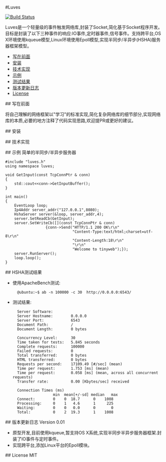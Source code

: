 #Luves


[![Build Status](https://travis-ci.org/Leviathan1995/Luves.svg?branch=master)](https://travis-ci.org/Leviathan1995/Luves)

Luves是一个轻量级的事件触发网络库,封装了Socket,简化基于Socket程序开发。目标是封装了以下三种事件的响应:IO事件,定时器事件,信号事件。支持跨平台,OS X环境使用kqueue模型,Linux环境使用Epoll模型,实现半同步/半异步(HSHA)服务器框架模型。

- [写在前面][0]
- [安装][1]
- [技术实现][2]
- [示例][3]
- [测试结果][4]
- [版本更新日志][5]
- [License][6]
 


##<a id="title00"/> 写在前面

将自己理解的网络框架以"学习"的标准实现,简化复杂网络库的细节部分,实现网络库的本质,必要的地方注释了代码实现思路,欢迎提PR或更好的建议。



##<a id="title01"/> 安装




##<a id="title02"> 技术实现


##<a id="title03"> 示例
简单的半同步/半异步服务器

	#include "luves.h"
	using namespace luves;
	
	void GetInput(const TcpConnPtr & conn)
	{
    	std::cout<<conn->GetInputBuffer();
	}

	int main()
	{
    	EventLoop loop;
    	Ip4Addr server_addr("127.0.0.1",8080);
    	HshaServer server(&loop, server_addr,4);
    	server.SetReadCb(GetInput);
    	server.SetWriteCb([](const TcpConnPtr & conn)
                      {conn->Send("HTTP/1.1 200 OK\r\n"
                                  "Content-Type:text/html;charset=utf-8\r\n"
                                  "Content-Length:18\r\n"
                                  "\r\n"
                                  "Welcome to tinyweb");});
    	server.RunServer();
    	loop.loop();
	}

##<a id="title04"/> HSHA测试结果
	
- 使用ApacheBench测试:
	
		@ubuntu:~$ ab -n 100000 -c 30  http://0.0.0.0:6543/
- 测试结果:

		Server Software:        
		Server Hostname:        0.0.0.0
		Server Port:            6543
		Document Path:          /
		Document Length:        0 bytes

		Concurrency Level:      30
		Time taken for tests:   5.845 seconds
		Complete requests:      100000
		Failed requests:        0
		Total transferred:      0 bytes
		HTML transferred:       0 bytes
		Requests per second:    17109.49 [#/sec] (mean)
		Time per request:       1.753 [ms] (mean)
		Time per request:       0.058 [ms] (mean, across all concurrent requests)
		Transfer rate:          0.00 [Kbytes/sec] received

		Connection Times (ms)
              			min  mean[+/-sd] median   max
		Connect:        0    0  18.7      0    1008
		Processing:     0    1   4.6      1     225
		Waiting:        0    0   0.0      0       0
		Total:          0    2  19.3      1    1008

##<a id="title05"/> 版本更新日志
Version 0.01

- 原型开发,目前使用kqueue,暂支持OS X系统,实现半同步半异步服务器框架.封装了IO事件与定时事件。
- 实现跨平台,添加Linux平台的Epoll模块。


##<a id="title06"/> License
MIT

 [0]:#title00
 [1]:#title01
 [2]:#title02
 [3]:#title03
 [4]:#title04
 [5]:#title05
 [6]:#title06
